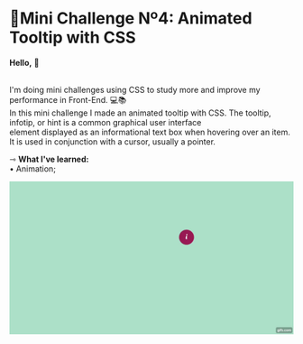 # 🚀Mini Challenge Nº4: Animated Tooltip with CSS
<b>Hello,</b> 🖖<br><br>

I'm doing mini challenges using CSS to study more and improve my performance in Front-End. 💻📚<br>
In this mini challenge I made an animated tooltip with CSS. 
The tooltip, infotip, or hint is a common graphical user interface <br>
element displayed as an informational text box when hovering over an item. <br>
It is used in conjunction with a cursor, usually a pointer.

⇾ <b>What I've learned:</b><br>
&bull; Animation;<br>

![AnimatedGif](https://github.com/BiancaNeudorff/AnimatedTooltipWithCSS/blob/master/AnimatedTooltipWithCSS.gif)


